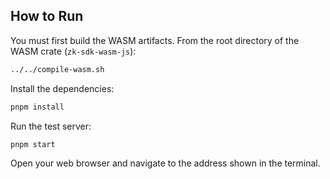 ## How to Run

You must first build the WASM artifacts. From the root directory of the WASM crate (`zk-sdk-wasm-js`):

```bash
../../compile-wasm.sh
```

Install the dependencies:

```bash
pnpm install
```

Run the test server:

```bash
pnpm start
```

Open your web browser and navigate to the address shown in the terminal.
